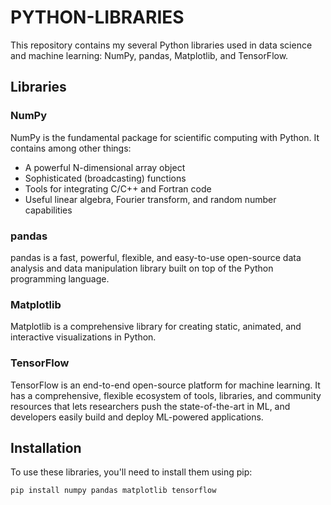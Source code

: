 # PYTHON-LIBRARIES
This repository contains my several Python libraries used in data science and machine learning: NumPy, pandas, Matplotlib, and TensorFlow.

## Libraries

### NumPy

NumPy is the fundamental package for scientific computing with Python. It contains among other things:

- A powerful N-dimensional array object
- Sophisticated (broadcasting) functions
- Tools for integrating C/C++ and Fortran code
- Useful linear algebra, Fourier transform, and random number capabilities

### pandas

pandas is a fast, powerful, flexible, and easy-to-use open-source data analysis and data manipulation library built on top of the Python programming language.


### Matplotlib

Matplotlib is a comprehensive library for creating static, animated, and interactive visualizations in Python.



### TensorFlow

TensorFlow is an end-to-end open-source platform for machine learning. It has a comprehensive, flexible ecosystem of tools, libraries, and community resources that lets researchers push the state-of-the-art in ML, and developers easily build and deploy ML-powered applications.

## Installation

To use these libraries, you'll need to install them using pip:

```bash
pip install numpy pandas matplotlib tensorflow
